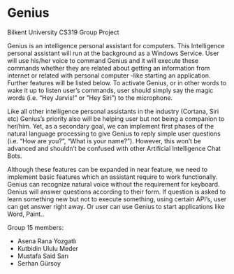 # Genius
Bilkent University CS319 Group Project

Genius is an intelligence personal assistant for computers. This Intelligence personal assistant will run at the background as a Windows Service. User will use his/her voice to command Genius and it will execute these commands whether they are related about getting an information from internet or related with personal computer -like starting an application. Further features will be listed below. To activate Genius, or in other words to wake it up to listen user’s commands, user should simply say the magic words (i.e. “Hey Jarvis!” or ”Hey Siri”) to the microphone.

Like all other intelligence personal assistants in the industry (Cortana, Siri etc) Genius’s priority also will be helping user but not being a companion to her/him. Yet, as a secondary goal, we can implement first phases of the natural language processing to give Genius to reply simple user questions (i.e. “How are you?”, “What is your name?”). However, this won’t be advanced and shouldn’t be confused with other Artificial Intelligence Chat Bots.

Although these features can be expanded in near feature, we need to implement basic features which an assistant require to work functionally. Genius can recognize natural voice without the requirement for keyboard. Genius will answer questions according to their form. If question is asked to learn something new but not to execute something, using certain API’s, user can get answer right away. Or user can use Genius to start applications like Word, Paint..

Group 15 members:
- Asena Rana Yozgatlı
- Kutbidin Ululu Meder
- Mustafa Said Sarı
- Serhan Gürsoy
